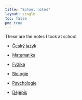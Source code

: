 ```yaml
---
title: "School notes"
layout: single
toc: false
pm: true
---
```

These are the notes I took at school.
<div id="menu">
    <section id="menu-section">

- [Český jazyk](/notes/school/czech/)
- [Matematika](/notes/school/maths/)
- [Fyzika](/notes/school/physics/)
- [Biologie](/notes/school/biology/)
- [Psychologie](/notes/school/psychology/)
- [Dějepis](/notes/school/history/)
    
    </section>
</div>